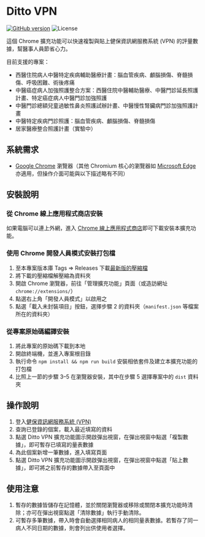 # Ditto VPN

[![GitHub version](https://img.shields.io/github/v/release/danny0838/ditto-vpn?label=release)](https://github.com/danny0838/ditto-vpn/releases)
![License](https://img.shields.io/github/license/danny0838/ditto-vpn)

這個 Chrome 擴充功能可以快速複製與貼上健保資訊網服務系統 (VPN) 的評量數據，幫醫事人員節省心力。

目前支援的專案：
* 西醫住院病人中醫特定疾病輔助醫療計畫：腦血管疾病、顱腦損傷、脊髓損傷、呼吸困難、術後疼痛
* 中醫癌症病人加強照護整合方案：西醫住院中醫輔助醫療、中醫門診延長照護計畫、特定癌症病人中醫門診加強照護
* 中醫門診總額兒童過敏性鼻炎照護試辦計畫、中醫慢性腎臟病門診加強照護計畫
* 中醫特定疾病門診照護：腦血管疾病、顱腦損傷、脊髓損傷
* 居家醫療整合照護計畫（實驗中）

## 系統需求

* [Google Chrome](https://www.google.com/chrome/) 瀏覽器（其他 Chromium 核心的瀏覽器如 [Microsoft Edge](https://www.microsoft.com/edge) 亦適用，但操作介面可能與以下描述略有不同）

## 安裝說明

### 從 Chrome 線上應用程式商店安裝

如果電腦可以連上外網，進入 [Chrome 線上應用程式商店](https://chromewebstore.google.com/detail/mniednjmeeobkjnjegannlpcnfjlpfbb)即可下載安裝本擴充功能。

### 使用 Chrome 開發人員模式安裝打包檔

1. 至本專案版本庫 Tags => Releases 下載[最新版的壓縮檔](https://github.com/danny0838/ditto-vpn/releases/latest)
2. 將下載的壓縮檔解壓縮為資料夾
3. 開啟 Chrome 瀏覽器，前往「管理擴充功能」頁面（或造訪網址 `chrome://extensions/`）
4. 點選右上角「開發人員模式」以啟用之
5. 點選「載入未封裝項目」按鈕，選擇步驟 2 的資料夾（`manifest.json` 等檔案所在的資料夾）

### 從專案原始碼編譯安裝

1. 將此專案的原始碼下載到本地
2. 開啟終端機，並進入專案根目錄
3. 執行命令 `npm install && npm run build` 安裝相依套件及建立本擴充功能的打包檔
4. 比照上一節的步驟 3–5 在瀏覽器安裝，其中在步驟 5 選擇專案中的 `dist` 資料夾

## 操作說明

1. 登入[健保資訊網服務系統 (VPN)](https://medvpn.nhi.gov.tw/)
2. 查詢已登錄的個案，載入最近填寫的資料
3. 點選 Ditto VPN 擴充功能圖示開啟彈出視窗，在彈出視窗中點選「複製數據」，即可暫存已填寫的量表數據
4. 為此個案新增一筆數據，進入填寫頁面
5. 點選 Ditto VPN 擴充功能圖示開啟彈出視窗，在彈出視窗中點選「貼上數據」，即可將之前暫存的數據帶入至頁面中

## 使用注意

1. 暫存的數據皆儲存在記憶體，並於關閉瀏覽器或移除或關閉本擴充功能時清除；亦可在彈出視窗點選「清除數據」執行手動清除。
2. 可暫存多筆數據，帶入時會自動選擇相同病人的相同量表數據。若暫存了同一病人不同日期的數據，則會列出供使用者選擇。
